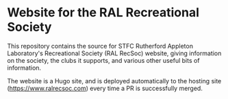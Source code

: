 # Website for the RAL Recreational Society

This repository contains the source for STFC Rutherford Appleton Laboratory's Recreational Society (RAL RecSoc) website, giving information on the society, the clubs it supports, and various other useful bits of information.

The website is a Hugo site, and is deployed automatically to the hosting site (https://www.ralrecsoc.com) every time a PR is successfully merged.
